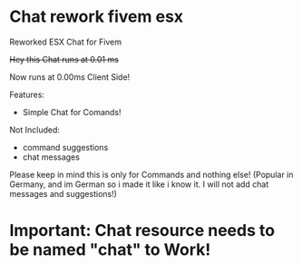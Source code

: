 # Chat rework fivem esx
 Reworked ESX Chat for Fivem


~~Hey this Chat runs at 0.01 ms~~

Now runs at 0.00ms Client Side!

Features:

- Simple Chat for Comands! 

Not Included:

- command suggestions
- chat messages

Please keep in mind this is only for Commands and nothing else! (Popular in Germany, and im German so i made it like i know it. I will not add chat messages and suggestions!)

# Important: Chat resource needs to be named "chat" to Work!
